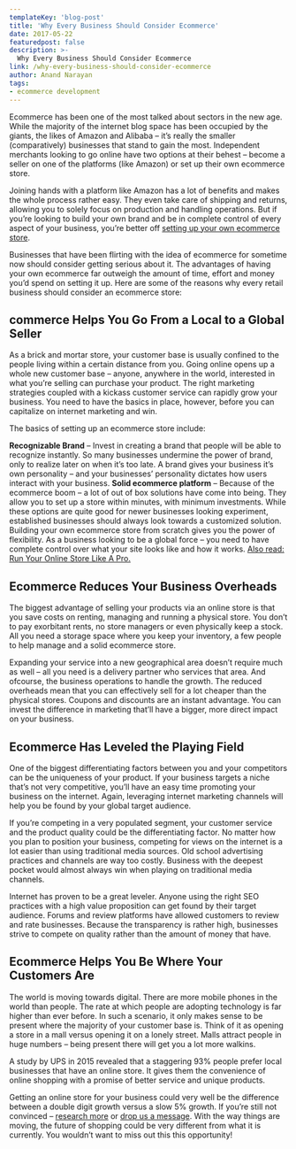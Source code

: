 ```yaml
---
templateKey: 'blog-post'
title: 'Why Every Business Should Consider Ecommerce'
date: 2017-05-22
featuredpost: false
description: >-
  Why Every Business Should Consider Ecommerce
link: /why-every-business-should-consider-ecommerce
author: Anand Narayan
tags:
- ecommerce development
---
```

Ecommerce has been one of the most talked about sectors in the new age. While the majority of the internet blog space has been occupied by the giants, the likes of Amazon and Alibaba – it’s really the smaller (comparatively) businesses that stand to gain the most. Independent merchants looking to go online have two options at their behest – become a seller on one of the platforms (like Amazon) or set up their own ecommerce store.

Joining hands with a platform like Amazon has a lot of benefits and makes the whole process rather easy. They even take care of shipping and returns, allowing you to solely focus on production and handling operations. But if you’re looking to build your own brand and be in complete control of every aspect of your business, you’re better off [setting up your own ecommerce store](/ecommerce-development-company).

Businesses that have been flirting with the idea of ecommerce for sometime now should consider getting serious about it. The advantages of having your own ecommerce far outweigh the amount of time, effort and money you’d spend on setting it up. Here are some of the reasons why every retail business should consider an ecommerce store:

 

## commerce Helps You Go From a Local to a Global Seller
As a brick and mortar store, your customer base is usually confined to the people living within a certain distance from you. Going online opens up a whole new customer base – anyone, anywhere in the world, interested in what you’re selling can purchase your product.
The right marketing strategies coupled with a kickass customer service can rapidly grow your business. You need to have the basics in place, however, before you can capitalize on internet marketing and win.

The basics of setting up an ecommerce store include:

__Recognizable Brand__ – Invest in creating a brand that people will be able to recognize instantly. So many businesses undermine the power of brand, only to realize later on when it’s too late. A brand gives your business it’s own personality – and your businesses’ personality dictates how users interact with your business.
__Solid ecommerce platform__ – Because of the ecommerce boom – a lot of out of box solutions have come into being. They allow you to set up a store within minutes, with minimum investments. While these options are quite good for newer businesses looking experiment, established businesses should always look towards a customized solution.
Building your own ecommerce store from scratch gives you the power of flexibility. As a business looking to be a global force – you need to have complete control over what your site looks like and how it works.
[Also read: Run Your Online Store Like A Pro.](/ecommerce-run-online-store-like-pro/)

## Ecommerce Reduces Your Business Overheads
The biggest advantage of selling your products via an online store is that you save costs on renting, managing and running a physical store. You don’t to pay exorbitant rents, no store managers or even physically keep a stock. All you need a storage space where you keep your inventory, a few people to help manage and a solid ecommerce store.

Expanding your service into a new geographical area doesn’t require much as well – all you need is a delivery partner who services that area. And ofcourse, the business operations to handle the growth. The reduced overheads mean that you can effectively sell for a lot cheaper than the physical stores. Coupons and discounts are an instant advantage. You can invest the difference in marketing that’ll have a bigger, more direct impact on your business.

 

## Ecommerce Has Leveled the Playing Field
One of the biggest differentiating factors between you and your competitors can be the uniqueness of your product. If your business targets a niche that’s not very competitive, you’ll have an easy time promoting your business on the internet. Again, leveraging internet marketing channels will help you be found by your global target audience.

If you’re competing in a very populated segment, your customer service and the product quality could be the differentiating factor. No matter how you plan to position your business, competing for views on the internet is a lot easier than using traditional media sources. Old school advertising practices and channels are way too costly. Business with the deepest pocket would almost always win when playing on traditional media channels.

Internet has proven to be a great leveler. Anyone using the right SEO practices with a high value proposition can get found by their target audience. Forums and review platforms have allowed customers to review and rate businesses. Because the transparency is rather high, businesses strive to compete on quality rather than the amount of money that have.

## Ecommerce Helps You Be Where Your Customers Are
The world is moving towards digital. There are more mobile phones in the world than people. The rate at which people are adopting technology is far higher than ever before. In such a scenario, it only makes sense to be present where the majority of your customer base is. Think of it as opening a store in a mall versus opening it on a lonely street. Malls attract people in huge numbers – being present there will get you a lot more walkins.

A study by UPS in 2015 revealed that a staggering 93% people prefer local businesses that have an online store. It gives them the convenience of online shopping with a promise of better service and unique products.

 
Getting an online store for your business could very well be the difference between a double digit growth versus a slow 5% growth. If you’re still not convinced – [research more](/category/ecommerce-development-company/) or [drop us a message](/contact). With the way things are moving, the future of shopping could be very different from what it is currently. You wouldn’t want to miss out this this opportunity!